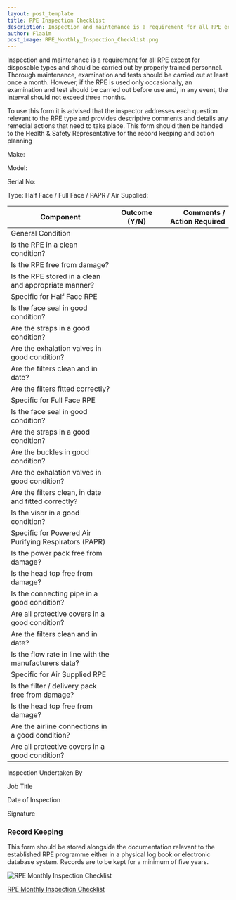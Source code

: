 ```yaml
---
layout: post_template
title: RPE Inspection Checklist
description: Inspection and maintenance is a requirement for all RPE except for disposable types and should be carried out by properly trained personnel. Thorough maintenance, examination and tests should be carried out at least once a month
author: Flaaim
post_image: RPE_Monthly_Inspection_Checklist.png
---
```


Inspection and maintenance is a requirement for all RPE except for disposable types and should be carried out by properly trained personnel. Thorough maintenance, examination and tests should be carried out at least once a month. However, if the RPE is used only occasionally, an examination and test should be carried out before use and, in any event, the interval should not exceed three months.

To use this form it is advised that the inspector addresses each question relevant to the RPE type and provides descriptive comments and details any remedial actions that need to take place.  This form should  then  be  handed  to  the  Health  &  Safety  Representative  for  the  record  keeping  and  action planning

Make:

Model:

Serial No:

Type: Half Face  /  Full Face  /  PAPR  /  Air Supplied:

| Component    |      Outcome  (Y/N)   |  Comments / Action Required |
|--------------|:---------------------:|----------------------------:|
|General Condition                                                   |
|Is the RPE in a clean condition?| | | 
|Is the RPE free from damage? | | |
|Is the RPE stored in a clean and appropriate manner? | | |
|Specific for Half Face RPE                                          |
|Is the face seal in good condition?| | |
|Are the straps in a good condition?| | |
|Are the exhalation valves in good condition? | | |
|Are the filters clean and in date? | | |
|Are the filters fitted correctly?| | |
|Specific for Full Face RPE                                           |
|Is the face seal in good condition?| | |
|Are the straps in a good condition?| | |
|Are the buckles in good condition?| | |
|Are the exhalation valves in good condition?| | |
|Are the filters clean, in date and fitted correctly?| | |
|Is the visor in a good condition? | | |
|Specific for Powered Air Purifying Respirators (PAPR)                |
|Is the power pack free from damage?| | |
|Is the head top free from damage?| | |
|Is the connecting pipe in a good condition?| | |
|Are all protective covers in a good condition?| | |
|Are the filters clean and in date?| | |
|Is the flow rate in line with the manufacturers data?| | |
|Specific for Air Supplied RPE                                        |
|Is the filter / delivery pack free from damage?| | |
|Is the head top free from damage?| | |
|Are the airline connections in a good condition?| | |
|Are all protective covers in a good condition?| | |

 Inspection Undertaken By
 
 Job Title 
 
 Date of Inspection
 
 Signature
 
### Record Keeping
This form should be stored alongside the documentation relevant to the established RPE programme either in a physical log book or electronic database system.  Records are to be kept for a minimum of five years.

![RPE Monthly Inspection Checklist](https://safetyworkblog.com/assets/img/RPE_Monthly_Inspection_Checklist.png)

[RPE Monthly Inspection Checklist](https://safetyworkblog.com/assets/template/RPE_Monthly_Inspection_Checklist.pdf)

